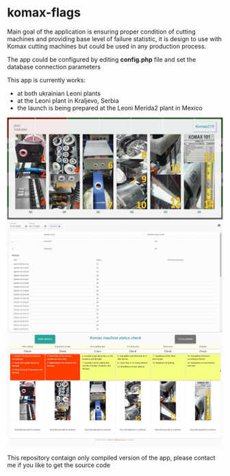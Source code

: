 # komax-flags
Main goal of the application is ensuring proper condition of cutting machines and providing base level of failure statistic, it is design to use with Komax cutting machines but could be used in any production process.

The app could be configured by editing **config.php** file and set the database connection parameters

This app is currently works:
- at both ukrainian Leoni plants
- at the Leoni plant in Kraljevo, Serbia
- the launch is being prepared at the Leoni Merida2 plant in Mexico

<img src="./screenshots/komax-flags-komax_picture_desc.jpg">
<img src="./screenshots/komax-flags-stats_picture_desc.jpg">
<img src="./screenshots/komax-flags-main_picture_desc.jpg">

This repository contaign only compiled version of the app, please contact me if you like to get the source code

